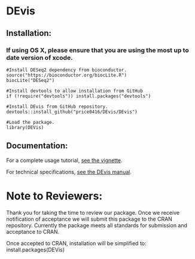 # DEvis

## Installation:
### If using OS X, please ensure that you are using the most up to date version of xcode. 
```
#Install DESeq2 dependency from bioconductor.
source("https://bioconductor.org/biocLite.R")
biocLite("DESeq2")

#Install devtools to allow installation from GitHub
if (!require("devtools")) install.packages("devtools")

#Install DEvis from GitHub repository.
devtools::install_github("price0416/DEvis/DEvis")

#Load the package.
library(DEVis)
```

## Documentation:

For a complete usage tutorial, [see the vignette](https://github.com/price0416/DEvis/blob/master/DEVis/vignettes/DEVis_vignette.pdf).


For technical specifications, [see the DEvis manual](https://github.com/price0416/DEvis/blob/master/DEVis/man/DEVis.pdf).


# Note to Reviewers:
Thank you for taking the time to review our package.  Once we receive notification of acceptance we will submit this package to the CRAN repository.  Currently the package meets all standards for submission and acceptance to CRAN.

Once accepted to CRAN, installation will be simplified to:
install.packages(DEVis)

